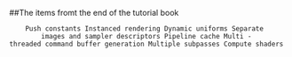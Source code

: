 
##The items fromt the end of the tutorial book

        Push constants Instanced rendering Dynamic uniforms Separate
            images and sampler descriptors Pipeline cache Multi -
    threaded command buffer generation Multiple subpasses Compute shaders

